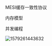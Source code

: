 MESI缓存一致性协议 

  

内存模型



并发编程

![1579261443632](C:\Users\888\AppData\Roaming\Typora\typora-user-images\1579261443632.png)